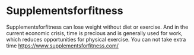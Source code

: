 # Supplementsforfitness
Supplementsforfitness can lose weight without diet or exercise. And in the current economic crisis, time is precious and is generally used for work, which reduces opportunities for physical exercise. You can not take extra time  https://www.supplementsforfitness.com/
